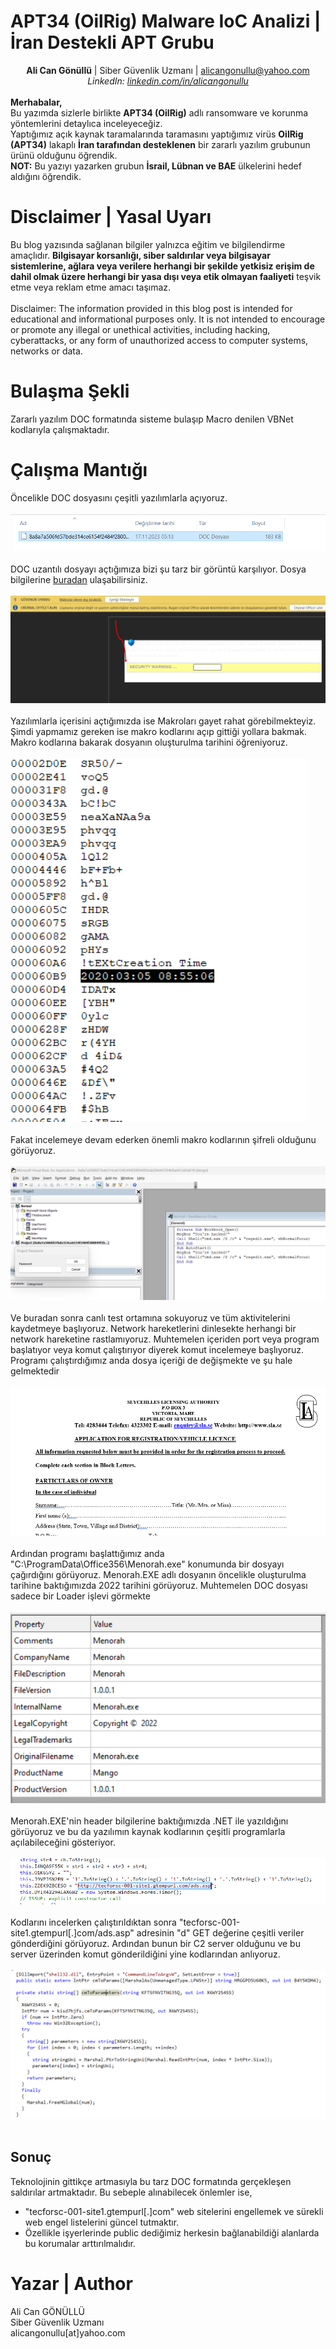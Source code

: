 <link rel="stylesheet" href="../../CSS/style.css" type="text/css">

# APT34 (OilRig) Malware IoC Analizi | İran Destekli APT Grubu

<!-- SEO Meta Tags -->
<meta name="description" content="APT34 (OilRig) İran destekli APT grubunun malware analizi ve IoC çalışması. Siber güvenlik uzmanı Ali Can Gönüllü'den APT34 detaylı analizi.">
<meta name="keywords" content="APT34, OilRig, APT, malware analizi, IoC, threat intelligence, siber güvenlik, İran, APT grubu, zararlı yazılım">
<meta name="author" content="Ali Can Gönüllü">
<meta name="robots" content="index, follow">
<meta property="og:title" content="APT34 (OilRig) Malware IoC Analizi">
<meta property="og:description" content="İran destekli APT34 grubunun malware analizi ve tehdit istihbaratı çalışması.">
<meta property="og:type" content="article">
<meta property="og:url" content="https://github.com/alicangonullu/CTI_Arastirmalarim/IoC/APT34_IoC/">
<meta property="og:image" content="https://alicangnll.github.io/CTI_Arastirmalarim/IoC/APT34_IoC/menorah.png">
<meta name="twitter:card" content="summary_large_image">
<meta name="twitter:title" content="APT34 (OilRig) Malware IoC Analizi">
<meta name="twitter:description" content="İran destekli APT grubunun detaylı malware analizi.">
<meta name="twitter:image" content="https://github.com/alicangonullu/CTI_Arastirmalarim/IoC/APT34_IoC/menorah.png">

<p>
    <center><strong>Ali Can Gönüllü</strong> | Siber Güvenlik Uzmanı | <a href="mailto:alicangonullu@yahoo.com">alicangonullu@yahoo.com</a><br>
    <em>LinkedIn: <a href="https://linkedin.com/in/alicangonullu" target="_blank">linkedin.com/in/alicangonullu</a></em></center><br>
    <strong>Merhabalar,</strong><br>
    Bu yazımda sizlerle birlikte <strong>APT34 (OilRig)</strong> adlı ransomware ve korunma yöntemlerini detaylıca inceleyeceğiz.<br>
    Yaptığımız açık kaynak taramalarında taramasını yaptığımız virüs <strong>OilRig (APT34)</strong> lakaplı <strong>İran tarafından desteklenen</strong> bir zararlı yazılım grubunun ürünü olduğunu öğrendik.
    <br>
    <strong>NOT:</strong> Bu yazıyı yazarken grubun <strong>İsrail, Lübnan ve BAE</strong> ülkelerini hedef aldığını öğrendik.
</p>

# Disclaimer | Yasal Uyarı
<p>
  Bu blog yazısında sağlanan bilgiler yalnızca eğitim ve bilgilendirme amaçlıdır. <b>Bilgisayar korsanlığı, siber saldırılar veya bilgisayar sistemlerine, ağlara veya verilere herhangi bir şekilde yetkisiz erişim de dahil olmak üzere herhangi bir yasa dışı veya etik olmayan faaliyeti</b> teşvik etme veya reklam etme amacı taşımaz.
<br><br>
  Disclaimer: The information provided in this blog post is intended for educational and informational purposes only. It is not intended to encourage or promote any illegal or unethical activities, including hacking, cyberattacks, or any form of unauthorized access to computer systems, networks or data.
</p>

# Bulaşma Şekli
<p>
    Zararlı yazılım DOC formatında sisteme bulaşıp Macro denilen VBNet kodlarıyla çalışmaktadır.
</p>

# Çalışma Mantığı
<p>
    Öncelikle DOC dosyasını çeşitli yazılımlarla açıyoruz.
    <br><br>
    <img src="files.png">
    <br><br>
    DOC uzantılı dosyayı açtığımıza bizi şu tarz bir görüntü karşılıyor. Dosya bilgilerine <a href="apt34_info.txt"> buradan</a> ulaşabilirsiniz.
    <br><br>
    <img src="docx2.png">
    <br><br>
    Yazılımlarla içerisini açtığımızda ise Makroları gayet rahat görebilmekteyiz. Şimdi yapmamız gereken ise makro kodlarını açıp gittiği yollara bakmak. 
    Makro kodlarına bakarak dosyanın oluşturulma tarihini öğreniyoruz.
    <br><br>
    <img src="create_date.png">
    <br><br>
    Fakat incelemeye devam ederken önemli makro kodlarının şifreli olduğunu görüyoruz.
    <br><br>
    <img src="macro_pwd.png">
    <br><br>
    Ve buradan sonra canlı test ortamına sokuyoruz ve tüm aktivitelerini kaydetmeye başlıyoruz. Network hareketlerini dinlesekte herhangi bir network hareketine rastlamıyoruz. Muhtemelen içeriden port veya program başlatıyor veya komut çalıştırıyor diyerek komut incelemeye başlıyoruz.
    Programı çalıştırdığımız anda dosya içeriği de değişmekte ve şu hale gelmektedir
    <br><br>
    <img src="docx.png">
    <br><br>
    Ardından programı başlattığımız anda "C:\ProgramData\Office356\Menorah.exe" konumunda bir dosyayı çağırdığını görüyoruz.
    Menorah.EXE adlı dosyanın öncelikle oluşturulma tarihine baktığımızda 2022 tarihini görüyoruz. Muhtemelen DOC dosyası sadece bir Loader işlevi görmekte
    <br><br>
    <img src="menorah.png">
    <br><br>
    Menorah.EXE'nin header bilgilerine baktığımızda .NET ile yazıldığını görüyoruz ve bu da yazılımın kaynak kodlarının çeşitli programlarla açılabileceğini gösteriyor.
    <br><br>
    <img src="menorah_src.png">
    <br><br>
    Kodlarını incelerken çalıştırıldıktan sonra "tecforsc-001-site1.gtempurl[.]com/ads.asp" adresinin "d" GET değerine çeşitli veriler gönderdiğini görüyoruz.
    Ardından bunun bir C2 server olduğunu ve bu server üzerinden komut gönderildiğini yine kodlarından anlıyoruz.
    <br><br>
    <img src="menorah_src2.png">
    <br><br>
</p>

## Sonuç
<p>
Teknolojinin gittikçe artmasıyla bu tarz DOC formatında gerçekleşen saldırılar artmaktadır. Bu sebeple alınabilecek önlemler ise,
<ul>
    <li>"tecforsc-001-site1.gtempurl[.]com" web sitelerini engellemek ve sürekli web engel listelerini güncel tutmaktır.</li>
    <li>Özellikle işyerlerinde public dediğimiz herkesin bağlanabildiği alanlarda bu korumalar arttırılmalıdır.</li>
</ul>
</p>

# Yazar | Author 
<p>
  Ali Can GÖNÜLLÜ<br>
  Siber Güvenlik Uzmanı<br>
  alicangonullu[at]yahoo.com
</p>